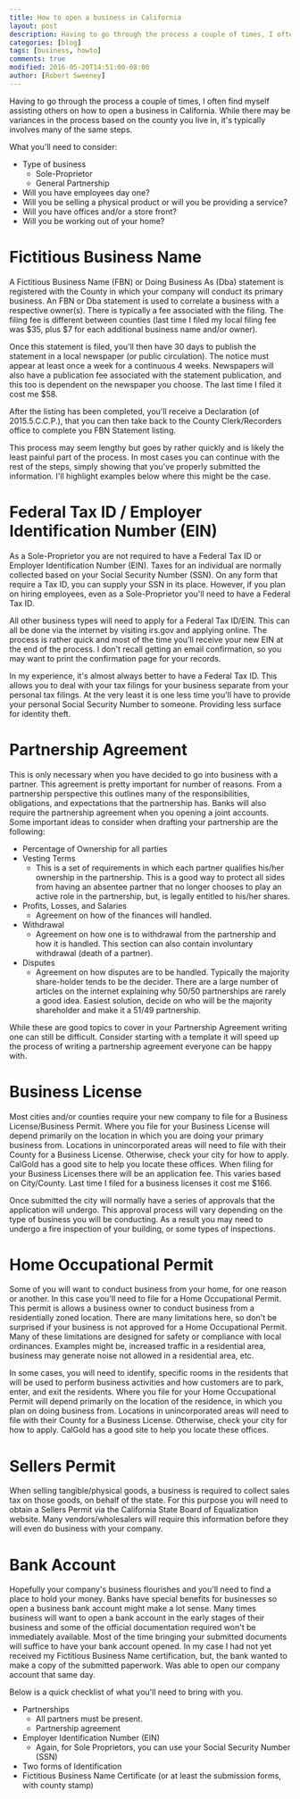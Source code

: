 ```yaml
---
title: How to open a business in California
layout: post
description: Having to go through the process a couple of times, I often find myself assisting others on how to open a business in California. While there may be variances in the process based on the county you live in, it's typically involves many of the same steps.
categories: [blog]
tags: [business, howto]
comments: true
modified: 2016-05-20T14:51:00-08:00
author: [Robert Sweeney]
---
```

Having to go through the process a couple of times, I often find myself assisting others on how to open a business in California. While there may be variances in the process based on the county you live in, it's typically involves many of the same steps.

What you'll need to consider:

 * Type of business
   * Sole-Proprietor
   * General Partnership
 * Will you have employees day one?
 * Will you be selling a physical product or will you be providing a service?
 * Will you have offices and/or a store front?
 * Will you be working out of your home?

Fictitious Business Name
========================
A Fictitious Business Name (FBN) or Doing Business As (Dba) statement is registered with the County in which your company will conduct its primary business. An FBN or Dba statement is used to correlate a business with a respective owner(s). There is typically a fee associated with the filing. The filing fee is different between counties (last time I filed my local filing fee was $35, plus $7 for each additional business name and/or owner).

Once this statement is filed, you'll then have 30 days to publish the statement in a local newspaper (or public circulation). The notice must appear at least once a week for a continuous 4 weeks. Newspapers will also have a publication fee associated with the statement publication, and this too is dependent on the newspaper you choose. The last time I filed it cost me $58.

After the listing has been completed, you'll receive a Declaration (of 2015.5.C.C.P.), that you can then take back to the County Clerk/Recorders office to complete you FBN Statement listing.

This process may seem lengthy but goes by rather quickly and is likely the least painful part of the process. In most cases you can continue with the rest of the steps, simply showing that you've properly submitted the information. I'll highlight examples below where this might be the case.

Federal Tax ID / Employer Identification Number (EIN)
=====================================================
As a Sole-Proprietor you are not required to have a Federal Tax ID or Employer Identification Number (EIN). Taxes for an individual are normally collected based on your Social Security Number (SSN). On any form that require a Tax ID, you can supply your SSN in its place. However, if you plan on hiring employees, even as a Sole-Proprietor you'll need to have a Federal Tax ID.

All other business types will need to apply for a Federal Tax ID/EIN. This can all be done via the internet by visiting irs.gov and applying online. The process is rather quick and most of the time you'll receive your new EIN at the end of the process. I don't recall getting an email confirmation, so you may want to print the confirmation page for your records.

In my experience, it's almost always better to have a Federal Tax ID. This allows you to deal with your tax filings for your business separate from your personal tax filings. At the very least it is one less time you'll have to provide your personal Social Security Number to someone. Providing less surface for identity theft.

Partnership Agreement
=====================
This is only necessary when you have decided to go into business with a partner. This agreement is pretty important for number of reasons. From a partnership perspective this outlines many of the responsibilities, obligations, and expectations that the partnership has. Banks will also require the partnership agreement when you opening a joint accounts.
Some important ideas to consider when drafting your partnership are the following:

 * Percentage of Ownership for all parties
 * Vesting Terms
   * This is a set of requirements in which each partner qualifies his/her ownership in the partnership. This is a good way to protect all sides from having an absentee partner that no longer chooses to play an active role in the partnership, but, is legally entitled to his/her shares.
 * Profits, Losses, and Salaries
   * Agreement on how of the finances will handled.
 * Withdrawal
   * Agreement on how one is to withdrawal from the partnership and how it is handled. This section can also contain involuntary withdrawal (death of a partner).
 * Disputes
   * Agreement on how disputes are to be handled. Typically the majority share-holder tends to be the decider. There are a large number of articles on the internet explaining why 50/50 partnerships are rarely a good idea. Easiest solution, decide on who will be the majority shareholder and make it a 51/49 partnership.

While these are good topics to cover in your Partnership Agreement writing one can still be difficult. Consider starting with a template it will speed up the process of writing a partnership agreement everyone can be happy with.

Business License
================
Most cities and/or counties require your new company to file for a Business License/Business Permit. Where you file for your Business License will depend primarily on the location in which you are doing your primary business from. Locations in unincorporated areas will need to file with their County for a Business License. Otherwise, check your city for how to apply. CalGold has a good site to help you locate these offices. When filing for your Business Licenses there will be an application fee. This varies based on City/County. Last time I filed for a business licenses it cost me $166.

Once submitted the city will normally have a series of approvals that the application will undergo. This approval process will vary depending on the type of business you will be conducting. As a result you may need to undergo a fire inspection of your building, or some types of inspections.

Home Occupational Permit
========================
Some of you will want to conduct business from your home, for one reason or another. In this case you'll need to file for a Home Occupational Permit. This permit is allows a business owner to conduct business from a residentially zoned location. There are many limitations here, so don't be surprised if your business is not approved for a Home Occupational Permit. Many of these limitations are designed for safety or compliance with local ordinances. Examples might be, increased traffic in a residential area, business may generate noise not allowed in a residential area, etc.

In some cases, you will need to identify, specific rooms in the residents that will be used to perform business activities and how customers are to park, enter, and exit the residents. Where you file for your Home Occupational Permit will depend primarily on the location of the residence, in which you plan on doing business from. Locations in unincorporated areas will need to file with their County for a Business License. Otherwise, check your city for how to apply. CalGold has a good site to help you locate these offices.

Sellers Permit
==============
When selling tangible/physical goods, a business is required to collect sales tax on those goods, on behalf of the state. For this purpose you will need to obtain a Sellers Permit via the California State Board of Equalization website. Many vendors/wholesalers will require this information before they will even do business with your company.

Bank Account
============
Hopefully your company's business flourishes and you'll need to find a place to hold your money. Banks have special benefits for businesses so open a business bank account might make a lot sense. Many times business will want to open a bank account in the early stages of their business and some of the official documentation required won't be immediately available. Most of the time bringing your submitted documents will suffice to have your bank account opened. In my case I had not yet received my Fictitious Business Name certification, but, the bank wanted to make a copy of the submitted paperwork. Was able to open our company account that same day.

Below is a quick checklist of what you'll need to bring with you.

 * Partnerships
   * All partners must be present.
   * Partnership agreement
 * Employer Identification Number (EIN)
   * Again, for Sole Proprietors, you can use your Social Security Number (SSN)
 * Two forms of Identification
 * Fictitious Business Name Certificate (or at least the submission forms, with county stamp)
